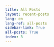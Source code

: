 ```yaml
---
title: All Posts
layout: recent-posts
lang: en
lang-ref: all-posts
sidebar-link: True
all-posts: True
index: 3
---
```

